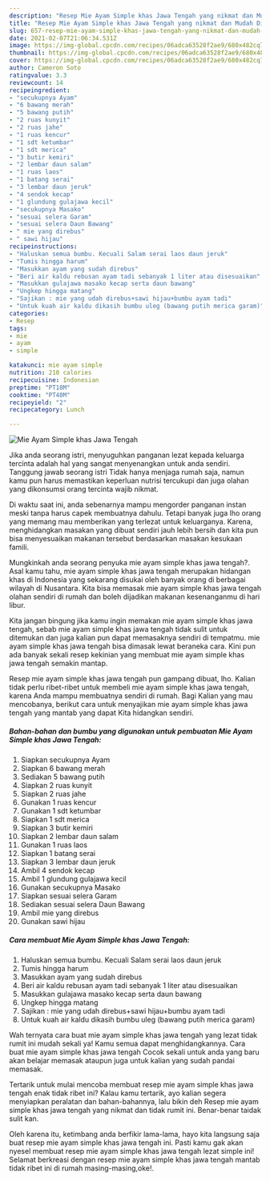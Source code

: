 ```yaml
---
description: "Resep Mie Ayam Simple khas Jawa Tengah yang nikmat dan Mudah Dibuat"
title: "Resep Mie Ayam Simple khas Jawa Tengah yang nikmat dan Mudah Dibuat"
slug: 657-resep-mie-ayam-simple-khas-jawa-tengah-yang-nikmat-dan-mudah-dibuat
date: 2021-02-07T21:06:34.531Z
image: https://img-global.cpcdn.com/recipes/06adca63528f2ae9/680x482cq70/mie-ayam-simple-khas-jawa-tengah-foto-resep-utama.jpg
thumbnail: https://img-global.cpcdn.com/recipes/06adca63528f2ae9/680x482cq70/mie-ayam-simple-khas-jawa-tengah-foto-resep-utama.jpg
cover: https://img-global.cpcdn.com/recipes/06adca63528f2ae9/680x482cq70/mie-ayam-simple-khas-jawa-tengah-foto-resep-utama.jpg
author: Cameron Soto
ratingvalue: 3.3
reviewcount: 14
recipeingredient:
- "secukupnya Ayam"
- "6 bawang merah"
- "5 bawang putih"
- "2 ruas kunyit"
- "2 ruas jahe"
- "1 ruas kencur"
- "1 sdt ketumbar"
- "1 sdt merica"
- "3 butir kemiri"
- "2 lembar daun salam"
- "1 ruas laos"
- "1 batang serai"
- "3 lembar daun jeruk"
- "4 sendok kecap"
- "1 glundung gulajawa kecil"
- "secukupnya Masako"
- "sesuai selera Garam"
- "sesuai selera Daun Bawang"
- " mie yang direbus"
- " sawi hijau"
recipeinstructions:
- "Haluskan semua bumbu. Kecuali Salam serai laos daun jeruk"
- "Tumis hingga harum"
- "Masukkan ayam yang sudah direbus"
- "Beri air kaldu rebusan ayam tadi sebanyak 1 liter atau disesuaikan"
- "Masukkan gulajawa masako kecap serta daun bawang"
- "Ungkep hingga matang"
- "Sajikan : mie yang udah direbus+sawi hijau+bumbu ayam tadi"
- "Untuk kuah air kaldu dikasih bumbu uleg (bawang putih merica garam)"
categories:
- Resep
tags:
- mie
- ayam
- simple

katakunci: mie ayam simple 
nutrition: 210 calories
recipecuisine: Indonesian
preptime: "PT18M"
cooktime: "PT40M"
recipeyield: "2"
recipecategory: Lunch

---
```



![Mie Ayam Simple khas Jawa Tengah](https://img-global.cpcdn.com/recipes/06adca63528f2ae9/680x482cq70/mie-ayam-simple-khas-jawa-tengah-foto-resep-utama.jpg)

Jika anda seorang istri, menyuguhkan panganan lezat kepada keluarga tercinta adalah hal yang sangat menyenangkan untuk anda sendiri. Tanggung jawab seorang istri Tidak hanya menjaga rumah saja, namun kamu pun harus memastikan keperluan nutrisi tercukupi dan juga olahan yang dikonsumsi orang tercinta wajib nikmat.

Di waktu  saat ini, anda sebenarnya mampu mengorder panganan instan meski tanpa harus capek membuatnya dahulu. Tetapi banyak juga lho orang yang memang mau memberikan yang terlezat untuk keluarganya. Karena, menghidangkan masakan yang dibuat sendiri jauh lebih bersih dan kita pun bisa menyesuaikan makanan tersebut berdasarkan masakan kesukaan famili. 



Mungkinkah anda seorang penyuka mie ayam simple khas jawa tengah?. Asal kamu tahu, mie ayam simple khas jawa tengah merupakan hidangan khas di Indonesia yang sekarang disukai oleh banyak orang di berbagai wilayah di Nusantara. Kita bisa memasak mie ayam simple khas jawa tengah olahan sendiri di rumah dan boleh dijadikan makanan kesenanganmu di hari libur.

Kita jangan bingung jika kamu ingin memakan mie ayam simple khas jawa tengah, sebab mie ayam simple khas jawa tengah tidak sulit untuk ditemukan dan juga kalian pun dapat memasaknya sendiri di tempatmu. mie ayam simple khas jawa tengah bisa dimasak lewat beraneka cara. Kini pun ada banyak sekali resep kekinian yang membuat mie ayam simple khas jawa tengah semakin mantap.

Resep mie ayam simple khas jawa tengah pun gampang dibuat, lho. Kalian tidak perlu ribet-ribet untuk membeli mie ayam simple khas jawa tengah, karena Anda mampu membuatnya sendiri di rumah. Bagi Kalian yang mau mencobanya, berikut cara untuk menyajikan mie ayam simple khas jawa tengah yang mantab yang dapat Kita hidangkan sendiri.

<!--inarticleads1-->

##### Bahan-bahan dan bumbu yang digunakan untuk pembuatan Mie Ayam Simple khas Jawa Tengah:

1. Siapkan secukupnya Ayam
1. Siapkan 6 bawang merah
1. Sediakan 5 bawang putih
1. Siapkan 2 ruas kunyit
1. Siapkan 2 ruas jahe
1. Gunakan 1 ruas kencur
1. Gunakan 1 sdt ketumbar
1. Siapkan 1 sdt merica
1. Siapkan 3 butir kemiri
1. Siapkan 2 lembar daun salam
1. Gunakan 1 ruas laos
1. Siapkan 1 batang serai
1. Siapkan 3 lembar daun jeruk
1. Ambil 4 sendok kecap
1. Ambil 1 glundung gulajawa kecil
1. Gunakan secukupnya Masako
1. Siapkan sesuai selera Garam
1. Sediakan sesuai selera Daun Bawang
1. Ambil  mie yang direbus
1. Gunakan  sawi hijau




<!--inarticleads2-->

##### Cara membuat Mie Ayam Simple khas Jawa Tengah:

1. Haluskan semua bumbu. Kecuali Salam serai laos daun jeruk
1. Tumis hingga harum
1. Masukkan ayam yang sudah direbus
1. Beri air kaldu rebusan ayam tadi sebanyak 1 liter atau disesuaikan
1. Masukkan gulajawa masako kecap serta daun bawang
1. Ungkep hingga matang
1. Sajikan : mie yang udah direbus+sawi hijau+bumbu ayam tadi
1. Untuk kuah air kaldu dikasih bumbu uleg (bawang putih merica garam)




Wah ternyata cara buat mie ayam simple khas jawa tengah yang lezat tidak rumit ini mudah sekali ya! Kamu semua dapat menghidangkannya. Cara buat mie ayam simple khas jawa tengah Cocok sekali untuk anda yang baru akan belajar memasak ataupun juga untuk kalian yang sudah pandai memasak.

Tertarik untuk mulai mencoba membuat resep mie ayam simple khas jawa tengah enak tidak ribet ini? Kalau kamu tertarik, ayo kalian segera menyiapkan peralatan dan bahan-bahannya, lalu bikin deh Resep mie ayam simple khas jawa tengah yang nikmat dan tidak rumit ini. Benar-benar taidak sulit kan. 

Oleh karena itu, ketimbang anda berfikir lama-lama, hayo kita langsung saja buat resep mie ayam simple khas jawa tengah ini. Pasti kamu gak akan nyesel membuat resep mie ayam simple khas jawa tengah lezat simple ini! Selamat berkreasi dengan resep mie ayam simple khas jawa tengah mantab tidak ribet ini di rumah masing-masing,oke!.

